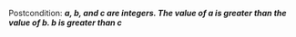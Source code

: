 Postcondition: ***a, b, and c are integers. The value of a is greater than the value of b. b is greater than c***